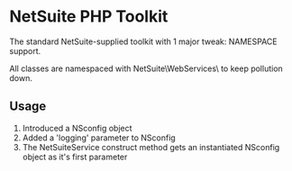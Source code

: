 # NetSuite PHP Toolkit
The standard NetSuite-supplied toolkit with 1 major tweak: NAMESPACE support.

All classes are namespaced with NetSuite\WebServices\ to keep pollution down.

## Usage
 1. Introduced a NSconfig object
 1. Added a 'logging' parameter to NSconfig
 1. The NetSuiteService construct method gets an instantiated NSconfig object as it's first parameter
